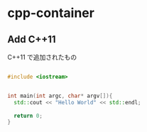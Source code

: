 # cpp-container

## Add C++11

C++11 で追加されたもの




```cpp

#include <iostream>


int main(int argc, char* argv[]){
  std::cout << "Hello World" << std::endl;
  
  return 0;
}

```
